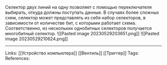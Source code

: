 Селектор двух линий на одну позволяет с помощью переключателя выбирать, откуда должны поступать данные. В случаях более сложных схем, селектор может представлять из себя набор селекторов, в зависимости от количестве бит, с которыми работает схема. Соответственно, из нескольких однобитных селекторов получается многобитный селектор. 
![[Pasted image 20230529203651.png]]
![[Pasted image 20230529210624.png]]
___
Links: [[Устройство компьютера]] [[Вентиль]] [[Триггер]]
Tags:
References: